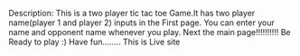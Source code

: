Description:
 This is  a two player tic tac toe  Game.It has two player name(player 1 and player 2) inputs in the First page.
 You can enter your name and opponent name whenever you play.
 Next the main page!!!!!!!!!!
 Be Ready to play :)
 Have fun........
 This is Live site 
